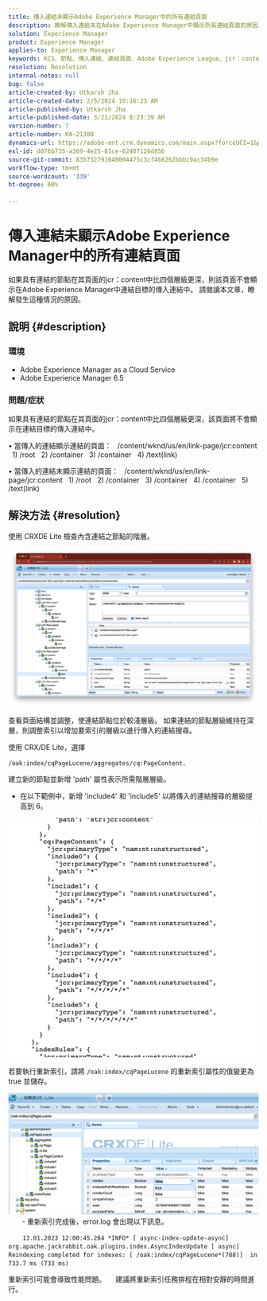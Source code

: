 ```yaml
---
title: 傳入連結未顯示Adobe Experience Manager中的所有連結頁面
description: 瞭解傳入連結未在Adobe Experience Manager中顯示所有連結頁面的原因。
solution: Experience Manager
product: Experience Manager
applies-to: Experience Manager
keywords: KCS、節點、傳入連結、連結頁面、Adobe Experience League、jcr：content、連結目標
resolution: Resolution
internal-notes: null
bug: false
article-created-by: Utkarsh Jha
article-created-date: 2/5/2024 10:16:23 AM
article-published-by: Utkarsh Jha
article-published-date: 3/21/2024 8:23:39 AM
version-number: 7
article-number: KA-21308
dynamics-url: https://adobe-ent.crm.dynamics.com/main.aspx?forceUCI=1&pagetype=entityrecord&etn=knowledgearticle&id=7c355f9c-0fc4-ee11-9079-6045bd0065f9
exl-id: d076b735-a369-4e25-81ce-62487126d856
source-git-commit: 835732791640004475c3cf468262bbbc9ac34b9e
workflow-type: tm+mt
source-wordcount: '339'
ht-degree: 60%

---
```


# 傳入連結未顯示Adobe Experience Manager中的所有連結頁面


如果具有連結的節點在其頁面的jcr：content中比四個層級更深，則該頁面不會顯示在Adobe Experience Manager中連結目標的傳入連結中。 請閱讀本文章，瞭解發生這種情況的原因。

## 說明 {#description}


### <b>環境</b>

- Adobe Experience Manager as a Cloud Service
- Adobe Experience Manager 6.5




### <b>問題/症狀</b>

如果具有連結的節點在其頁面的jcr：content中比四個層級更深，該頁面將不會顯示在連結目標的傳入連結中。

• 當傳入的連結顯示連結的頁面：
  /content/wknd/us/en/link-page/jcr:content
  1) /root
  2) /container
  3) /container
  4) /text(link)

• 當傳入的連結未顯示連結的頁面：
  /content/wknd/us/en/link-page/jcr:content
  1) /root
  2) /container
  3) /container
  4) /container
  5) /text(link)


## 解決方法 {#resolution}


使用 CRXDE Lite 檢查內含連結之節點的階層。

![](assets/667a70ba-a39b-ed11-aad1-6045bd0065b6.png)

查看頁面結構並調整，使連結節點位於較淺層級。
如果連結的節點層級維持在深層，則調整索引以增加要索引的層級以進行傳入的連結搜尋。

使用 CRX/DE Lite，選擇


```
/oak:index/cqPageLucene/aggregates/cq:PageContent.
```

建立新的節點並新增 &#39;path&#39; 屬性表示所需階層層級。
- 在以下範例中，新增 &#39;include4&#39; 和 &#39;include5&#39; 以將傳入的連結搜尋的層級提高到 6。

![](assets/72c18342-0e9e-ed11-aad1-6045bd0067ea.png)

若要執行重新索引，請將 `/oak:index/cqPageLucene` 的重新索引屬性的值變更為 true 並儲存。

![](assets/a4203d8b-0e9e-ed11-aad1-6045bd0067ea.png)
  
    - 重新索引完成後，error.log 會出現以下訊息。

`    13.01.2023 12:00:45.264 *INFO* [ async-index-update-async]  org.apache.jackrabbit.oak.plugins.index.AsyncIndexUpdate [ async]  Reindexing completed for indexes: [ /oak:index/cqPageLucene*(788)]  in 733.7 ms (733 ms)`

重新索引可能會導致性能問題。
    建議將重新索引任務排程在相對安靜的時間進行。
